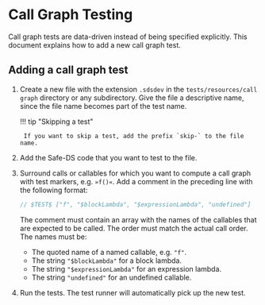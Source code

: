 # Call Graph Testing

Call graph tests are data-driven instead of being specified explicitly. This document explains how to add a new call
graph test.

## Adding a call graph test

1. Create a new file with the extension `.sdsdev` in the `tests/resources/call graph` directory or any subdirectory.
   Give the file a descriptive name, since the file name becomes part of the test name.

    !!! tip "Skipping a test"

        If you want to skip a test, add the prefix `skip-` to the file name.

2. Add the Safe-DS code that you want to test to the file.
3. Surround calls or callables for which you want to compute a call graph with test markers, e.g. `»f()«`. Add a
   comment in the preceding line with the following format:
    ```ts
    // $TEST$ ["f", "$blockLambda", "$expressionLambda", "undefined"]
    ```
    The comment must contain an array with the names of the callables that are expected to be called. The order must
    match the actual call order. The names must be:
    * The quoted name of a named callable, e.g. `"f"`.
    * The string `"$blockLambda"` for a block lambda.
    * The string `"$expressionLambda"` for an expression lambda.
    * The string `"undefined"` for an undefined callable.
4. Run the tests. The test runner will automatically pick up the new test.
